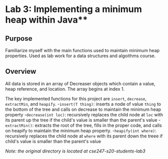 # Lab 3: Implementing a minimum heap within Java**

## Purpose
Familiarize myself with the main functions used to maintain minimum heap properties. Used as lab work for a data structures and algoithms course.

## Overview
All data is stored in an array of Decreaser objects which contain a value, heap reference, and location. The array begins at index 1.

The key implemented functions for this project are `insert`, `decrease`, `extractMin`, and `heapify`.
 -`insert(T thing)`: inserts a node of value `thing` to the bottom of the tree and calls on decrease to maintain the minimum heap property
 -`decrease(int loc)`: recursively replaces the child node at `loc` with its parent up the tree if the child's value is smaller than the parent's value
 -`extractMin()`: extracts the root of the tree, fills in the proper code, and calls on heapify to maintain the minimum heap property.
 -`heapify(int where)`: recursively replaces the child node at `where` with its parent down the treee if child's value is smaller than the parent's value


*Note: the original directory is located at cse247-s20-students-lab3*





